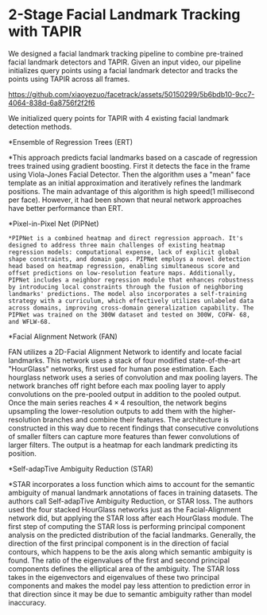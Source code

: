 # 2-Stage Facial Landmark Tracking with TAPIR 


We designed a facial landmark tracking pipeline to combine pre-trained facial landmark detectors and TAPIR. Given an input video, our pipeline initializes query points using a facial landmark detector and tracks the points using TAPIR across all frames.

https://github.com/xiaoyezuo/facetrack/assets/50150299/5b6bdb10-9cc7-4064-838d-6a8756f2f2f6

We initialized query points for TAPIR with 4 existing facial landmark detection methods.

*Ensemble of Regression Trees (ERT)

  *This approach predicts facial landmarks based on a cascade of regression trees trained using gradient boosting. First it detects the face in the frame using Viola-Jones Facial Detector. Then the algorithm uses a "mean" face template as an initial approximation and iteratively refines the landmark positions. The main advantage of this algorithm is high speed(1 millisecond per face). However, it had been shown that neural network approaches have better performance than ERT.


*Pixel-in-Pixel Net (PIPNet)

    *PIPNet is a combined heatmap and direct regression approach. It's designed to address three main challenges of existing heatmap regression models: computational expense, lack of explicit global shape constraints, and domain gaps. PIPNet employs a novel detection head based on heatmap regression, enabling simultaneous score and offset predictions on low-resolution feature maps. Additionally, PIPNet includes a neighbor regression module that enhances robustness by introducing local constraints through the fusion of neighboring landmarks' predictions. The model also incorporates a self-training strategy with a curriculum, which effectively utilizes unlabeled data across domains, improving cross-domain generalization capability. The PIPNet was trained on the 300W dataset and tested on 300W, COFW- 68, and WFLW-68.

*Facial Alignment Network (FAN)

FAN utilizes a 2D-Facial Alignment Network to identify and locate facial landmarks. This network uses a stack of four modified state-of-the-art "HourGlass" networks, first used for human pose estimation. Each hourglass network uses a series of convolution and max pooling layers. The network branches off right before each max pooling layer to apply convolutions on the pre-pooled output in addition to the pooled output. Once the main series reaches $4\times 4$ resoultion, the network begins upsampling the lower-resolution outputs to add them with the higher-resolution branches and combine their features. The architecture is constructed in this way due to recent findings that consecutive convolutions of smaller filters can capture more features than fewer convolutions of larger filters. The output is a heatmap for each landmark predicting its position. 

*Self-adapTive Ambiguity Reduction (STAR)

  *STAR incorporates a loss function which aims to account for the semantic ambiguity of manual landmark annotations of faces in training datasets. The authors call Self-adapTive Ambiguity Reduction, or STAR loss. The authors used the four stacked HourGlass networks just as the Facial-Alignment network did, but applying the STAR loss after each HourGlass module. The first step of computing the STAR loss is performing principal component analysis on the predicted distribution of the facial landmarks. Generally, the direction of the first principal component is in the direction of facial contours, which happens to be the axis along which semantic ambiguity is found. The ratio of the eigenvalues of the first and second principal components defines the elliptical area of the ambiguity. The STAR loss takes in the eigenvectors and eigenvalues of these two principal components and makes the model pay less attention to prediction error in that direction since it may be due to semantic ambiguity rather than model inaccuracy.



